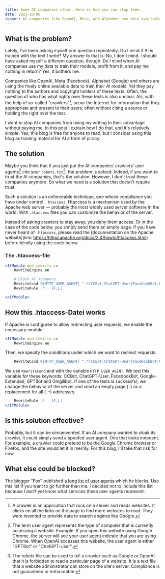 ```yaml
---
title: Some AI companies steal. Here is how you can stop them.
date: 2023-10-06
teaser: AI companies like OpenAI, Meta, and Alphabet use data available online to train their AI/LLM models without compensation or permission. In this post I propose using `.htaccess` to lock them out.
---
```

## What is the problem?
Lately, I've been asking myself one question repeatedly: Do I mind if AI is trained with the text I write? My answer to that is: No, I don't mind. I should have asked myself a different question, though: Do I mind when AI companies use my data to train their models, profit from it, and pay me nothing in return? Yes, it bothers me.

Companies like OpenAI, Meta (Facebook), Alphabet (Google) and others are using the freely online available data to train their AI models. Yet they pay nothing to the authors and copyright holders of these texts. Often, the question of who has what rights over these texts is also unclear. AIs, with the help of so-called "crawlers"[^crawler], scour the Internet for information that they appropriate and present to their users, often without citing a source or holding the right over the text.

[^crawler]: A crawler is an application that runs on a server and reads websites. It clicks on all the links on the page to find more websites to read. They were invented to provide data to search engines like Google.

I want to stop AI companies from using my writing to their advantage without paying me. In this post I explain how I do that, and it's relatively simple. Yes, this blog is free for anyone to read, but I consider using this blog as training material for AI a form of piracy.

## The solution
Maybe you think that if you just put the AI companies' crawlers' user agents[^userAgent] into your `robots.txt`[^robotsTXT], the problem is solved. Indeed, if you want to trust the AI companies, that's the solution. However, I don't trust these companies anymore. So what we need is a solution that doesn't require trust.

[^robotsTXT]: The robots file can be used to tell a crawler such as Google or OpenAI that it is forbidden to read a particular page of a website. It is a text file that a website administrator can store on the site's server. Compliance is not guaranteed or enforceable.

[^userAgent]: The term user agent represents the type of computer that is currently accessing a website. Example: If you open this website using Google Chrome, the server will see your user agent indicate that you are using Chrome. When OpenAI accesses this website, the user agent is either "GPTBot" or "ChatGPT-User".

Such a solution is an enforceable technique, one whose compliance you have under control: `.htaccess`. Htaccess is a mechanism used by the Apache web server — probably the most widely used server software in the world. With `.htaccess` files you can customize the behavior of the server.

Instead of asking crawlers to stay away, you deny them access. Or in the case of the code below, you simply send them an empty page. If you have never heard of `.htaccess`, please read the [documentation on the Apache website](link: https://httpd.apache.org/docs/2.4/howto/htaccess.html) before blindly using the code below.

### The .htaccess-file

```apache
<IfModule mod_rewrite.c>
    RewriteEngine on

    # Block AI scrapers
    RewriteCond %{HTTP_USER_AGENT} ^.*(CCBot|ChatGPT-User|FacebookBot|Google-Extended|GPTBot|Omgilibot).*$ [NC]
    RewriteRule .* - [F,L]

</IfModule>
```

## How this .htaccess-Datei works
If Apache is configured to allow redirecting user requests, we enable the necessary module:
```apache
<IfModule mod_rewrite.c>
	RewriteEngine on
```
Then, we specify the conditions under which we want to redirect requests:
```apache
    RewriteCond %{HTTP_USER_AGENT} ^.*(CCBot|ChatGPT-User|FacebookBot|Google-Extended|GPTBot|Omgilibot).*$ [NC]
```
We use `RewriteCond` and with the variable `HTTP_USER_AGENT`. We test this variable for these keywords: CCBot, ChatGPT-User, FacebookBot, Google-Extended, GPTBot and Omgilibot. If one of the tests is successful, we change the behavior of the server and send an empty page (`-`) as a replacement for all (`.*`) addresses.
```apache
    RewriteRule .* - [F,L]
</IfModule>
```

## Is this solution effective?
Probably, but it can be circumvented. If an AI company wanted to cloak its crawler, it could simply send a spoofed user agent. One that looks innocent. For example, a crawler could pretend to be the Google Chrome browser or Firefox, and the site would let it in merrily. For this blog, I'll take that risk for now.

## What else could be blocked?
The blogger "Fox" published [a long list of user agents](https://3xn.nl/projects/2023/10/06/bot-block-party/) which he blocks. Use this list if you want to go further than me. I decided not to include this list because I don't yet know what services these user agents represent.
